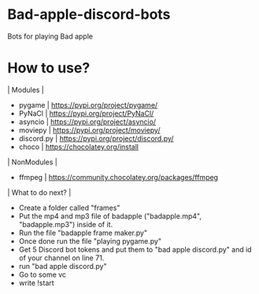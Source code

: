 # Bad-apple-discord-bots
Bots for playing Bad apple

# How to use?
| Modules |

* pygame | https://pypi.org/project/pygame/
* PyNaCl  | https://pypi.org/project/PyNaCl/
* asyncio | https://pypi.org/project/asyncio/
* moviepy | https://pypi.org/project/moviepy/
* discord.py | https://pypi.org/project/discord.py/
* choco | https://chocolatey.org/install

| NonModules | 
* ffmpeg | https://community.chocolatey.org/packages/ffmpeg 

| What to do next? |

* Create a folder called "frames"
* Put the mp4 and mp3 file of badapple ("badapple.mp4", "badapple.mp3") inside of it.
* Run the file "badapple frame maker.py"
* Once done run the file "playing pygame.py"
* Get 5 Discord bot tokens and put them to "bad apple discord.py" and id of your channel on line 71.
* run "bad apple discord.py"
* Go to some vc
* write !start
